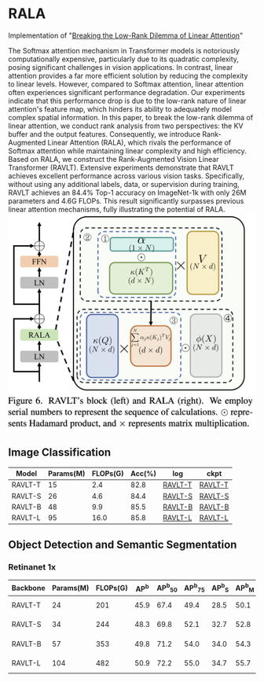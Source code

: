 # RALA
Implementation of "[Breaking the Low-Rank Dilemma of Linear Attention](https://arxiv.org/abs/2411.07635)"

The Softmax attention mechanism in Transformer models is notoriously computationally expensive, particularly due to its quadratic complexity, posing significant challenges in vision applications. In contrast, linear attention provides a far more efficient solution by reducing the complexity to linear levels. However, compared to Softmax attention, linear attention often experiences significant performance degradation. Our experiments indicate that this performance drop is due to the low-rank nature of linear attention's feature map, which hinders its ability to adequately model complex spatial information. In this paper, to break the low-rank dilemma of linear attention, we conduct rank analysis from two perspectives: the KV buffer and the output features. Consequently, we introduce Rank-Augmented Linear Attention (RALA), which rivals the performance of Softmax attention while maintaining linear complexity and high efficiency. Based on RALA, we construct the Rank-Augmented Vision Linear Transformer (RAVLT). Extensive experiments demonstrate that RAVLT achieves excellent performance across various vision tasks. Specifically, without using any additional labels, data, or supervision during training, RAVLT achieves an 84.4% Top-1 accuracy on ImageNet-1k with only 26M parameters and 4.6G FLOPs. This result significantly surpasses previous linear attention mechanisms, fully illustrating the potential of RALA. 
![RALA](https://github.com/qhfan/RALA/blob/main/RALA.png)

## Image Classification
|Model|Params(M)|FLOPs(G)|Acc(%)|log|ckpt|
|-|-|-|-|-|-|
|RAVLT-T|15|2.4|82.8|[RAVLT-T](https://huggingface.co/aldjalkdf/RAVLT/blob/main/RAVLT_T_log.txt)|[RAVLT-T](https://huggingface.co/aldjalkdf/RAVLT/blob/main/RAVLT_T.pth)
|RAVLT-S|26|4.6|84.4|[RAVLT-S](https://huggingface.co/aldjalkdf/RAVLT/blob/main/RAVLT_S_log.txt)|[RAVLT-S](https://huggingface.co/aldjalkdf/RAVLT/blob/main/RAVLT_S.pth)
|RAVLT-B|48|9.9|85.5|[RAVLT-B](https://huggingface.co/aldjalkdf/RAVLT/blob/main/RAVLT_B_log.txt)|[RAVLT-B](https://huggingface.co/aldjalkdf/RAVLT/blob/main/RAVLT_B.pth)
|RAVLT-L|95|16.0|85.8|[RAVLT-L](https://huggingface.co/aldjalkdf/RAVLT/blob/main/RAVLT_L_log.txt)|[RAVLT-L](https://huggingface.co/aldjalkdf/RAVLT/blob/main/RAVLT_L.pth)

## Object Detection and Semantic Segmentation
### Retinanet 1x
|Backbone|Params(M)|FLOPs(G)|AP<sup>b</sup>|AP<sup>b</sup><sub>50</sub>|AP<sup>b</sup><sub>75</sub>|AP<sup>b</sup><sub>S</sub>|AP<sup>b</sup><sub>M</sub>|AP<sup>b</sup><sub>L</sub>|ckpt|
|-|-|-|-|-|-|-|-|-|-|
|RAVLT-T|24 |201 |45.9 |67.4 |49.4 |28.5 |50.1 |60.8|[RAVLT-T](https://huggingface.co/aldjalkdf/RAVLT/blob/main/retinanet_t_1x_12_epoch.pth)|
|RAVLT-S|34 |244 |48.3 |69.8 |52.1 |32.7 |52.8 |63.6|[RAVLT-S](https://huggingface.co/aldjalkdf/RAVLT/blob/main/retinanet_s_1x_12_epoch.pth)|
|RAVLT-B|57 |353 |49.8 |71.2 |54.0 |34.0 |54.3 |64.9|[RAVLT-B](https://huggingface.co/aldjalkdf/RAVLT/blob/main/retinanet_b_1x_12_epoch.pth)|
|RAVLT-L|104 |482 |50.9 |72.2 |55.0 |34.7 |55.7 |65.4|[RAVLT-L](https://huggingface.co/aldjalkdf/RAVLT/blob/main/retinanet_l_1x_12_epoch.pth)|
